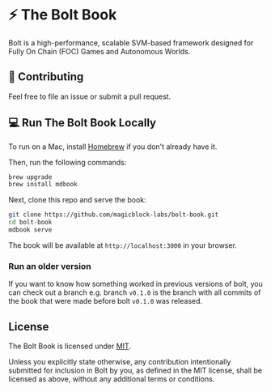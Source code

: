 # ⚡ The Bolt Book

Bolt is a high-performance, scalable SVM-based framework designed for Fully On Chain (FOC) Games and Autonomous Worlds.

## 🤝 Contributing

Feel free to file an issue or submit a pull request.

## 💻 Run The Bolt Book Locally

To run on a Mac, install [Homebrew](https://brew.sh/) if you don't already have
it.

Then, run the following commands:

```sh
brew upgrade
brew install mdbook
```

Next, clone this repo and serve the book:

```sh
git clone https://github.com/magicblock-labs/bolt-book.git
cd bolt-book
mdbook serve
```
The book will be available at `http://localhost:3000` in your browser.

### Run an older version

If you want to know how something worked in previous versions of bolt, you can check out
a branch e.g. branch `v0.1.0` is the branch with all commits of the book that were made before bolt `v0.1.0` was released.

## License

The Bolt Book is licensed under [MIT](./LICENSE).

Unless you explicitly state otherwise, any contribution intentionally submitted
for inclusion in Bolt by you, as defined in the MIT license, shall be
licensed as above, without any additional terms or conditions.
